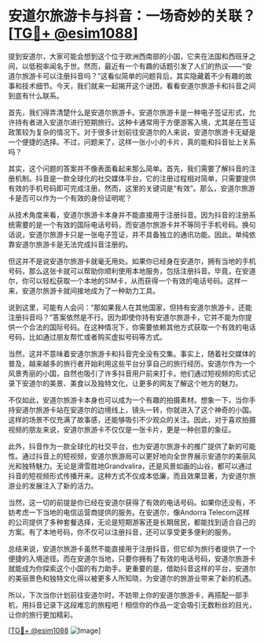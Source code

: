 # 安道尔旅游卡与抖音：一场奇妙的关联？[[TG💪+ @esim1088](https://t.me/s/esim1088)]

提到安道尔，大家可能会想到这个位于欧洲西南部的小国，它夹在法国和西班牙之间，以低税率闻名于世。然而，最近有一个有趣的话题引发了人们的热议——“安道尔旅游卡可以注册抖音吗？”这看似简单的问题背后，其实隐藏着不少有趣的故事和技术细节。今天，我们就来一起揭开这个谜团，看看安道尔旅游卡和抖音之间到底有什么联系。

首先，我们得弄清楚什么是安道尔旅游卡。安道尔旅游卡是一种电子签证形式，允许持有者进入安道尔进行短期旅行。这种卡通常用于方便游客入境，尤其是在签证政策较为复杂的情况下。对于很多计划前往安道尔的人来说，安道尔旅游卡无疑是一个便捷的选择。不过，问题来了，这样一张小小的卡片，真的能和抖音扯上关系吗？

其实，这个问题的答案并不像表面看起来那么简单。首先，我们需要了解抖音的注册机制。抖音是一款全球化的社交媒体平台，它的注册过程相对简单，只需要提供有效的手机号码即可完成注册。然而，这里的关键词是“有效”。那么，安道尔旅游卡是否可以作为一个有效的身份证明呢？

从技术角度来看，安道尔旅游卡本身并不能直接用于注册抖音。因为抖音的注册系统需要的是一个有效的国际电话号码，而安道尔旅游卡并不等同于手机号码。换句话说，安道尔旅游卡只是一张电子签证，并不具备独立的通讯功能。因此，单纯依靠安道尔旅游卡是无法完成抖音注册的。

但这并不是说安道尔旅游卡就毫无用处。如果你已经身在安道尔，拥有当地的手机号码，那么这张卡就可以帮助你顺利使用本地服务，包括注册抖音。毕竟，在安道尔，你可以轻松获取一个本地的SIM卡，从而获得一个有效的电话号码。这样一来，安道尔旅游卡就间接地成为了一种助力工具。

说到这里，可能有人会问：“那如果我人在其他国家，但持有安道尔旅游卡，还能注册抖音吗？”答案依然是不行。因为即使你持有安道尔旅游卡，它并不能为你提供一个合法的国际号码。在这种情况下，你需要依赖其他方式获取一个有效的电话号码，比如通过朋友帮忙或者购买虚拟号码等方式。

当然，这并不意味着安道尔旅游卡和抖音完全没有交集。事实上，随着社交媒体的普及，越来越多的旅行者开始利用这些平台分享自己的旅行经历。安道尔作为一个风景秀丽的小国，自然也吸引了许多抖音用户前来打卡。他们通过短视频的形式记录下安道尔的美景、美食以及独特文化，让更多的网友了解这个地方的魅力。

不仅如此，安道尔旅游卡本身也可以成为一个有趣的拍摄素材。想象一下，当你手持安道尔旅游卡站在安道尔的边境线上，镜头一转，你就进入了这个神奇的小国。这样的场景不仅充满了故事感，还能够吸引不少观众的关注。因此，对于喜欢拍摄视频的朋友来说，安道尔旅游卡不仅仅是一张卡片，更是一种创意的象征。

此外，抖音作为一款全球化的社交平台，也为安道尔旅游卡的推广提供了新的可能性。通过抖音上的短视频，安道尔旅游局可以更好地向全世界展示安道尔的美丽风光和独特魅力。无论是滑雪胜地Grandvalira，还是风景如画的山谷，都可以通过抖音的短视频形式传播开来。这种方式不仅成本低廉，而且效果显著，为安道尔旅游业的发展注入了新的活力。

当然，这一切的前提是你已经在安道尔获得了有效的电话号码。如果你还没有，不妨考虑一下当地的电信运营商提供的服务。在安道尔，像Andorra Telecom这样的公司提供了多种套餐选择，无论是短期游客还是长期居民，都能找到适合自己的方案。有了本地号码，你不仅可以注册抖音，还可以享受更多便利的服务。

总结来说，安道尔旅游卡虽然不能直接用于注册抖音，但它却为旅行者提供了一个便捷的入境途径。而在安道尔当地，只要你拥有了有效的电话号码，安道尔旅游卡就能成为你探索这个小国的有力助手。更重要的是，借助抖音这样的平台，安道尔的美丽景色和独特文化得以被更多人所知晓，为安道尔的旅游业带来了新的机遇。

所以，下次当你计划前往安道尔时，不妨带上你的安道尔旅游卡，再搭配一部手机，用抖音记录下这段难忘的旅程吧！相信你的作品一定会吸引无数粉丝的目光，让你的旅行更加精彩。

[[TG💪+ @esim1088](https://t.me/s/esim1088) ![Image](https://i.postimg.cc/4NQfJmqS/Snipaste-2025-05-13-00-14-12.png)]